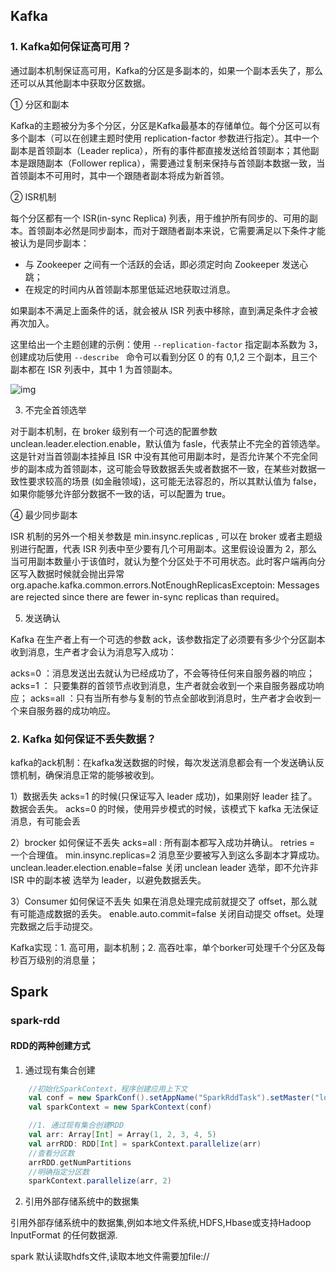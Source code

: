 ## Kafka

### 1. Kafka如何保证高可用？

通过副本机制保证高可用，Kafka的分区是多副本的，如果一个副本丢失了，那么还可以从其他副本中获取分区数据。

① 分区和副本

Kafka的主题被分为多个分区，分区是Kafka最基本的存储单位。每个分区可以有多个副本（可以在创建主题时使用 replication-factor 参数进行指定）。其中一个副本是首领副本（Leader replica），所有的事件都直接发送给首领副本；其他副本是跟随副本（Follower replica），需要通过复制来保持与首领副本数据一致，当首领副本不可用时，其中一个跟随者副本将成为新首领。

② ISR机制

每个分区都有一个 ISR(in-sync Replica) 列表，用于维护所有同步的、可用的副本。首领副本必然是同步副本，而对于跟随者副本来说，它需要满足以下条件才能被认为是同步副本：

- 与 Zookeeper 之间有一个活跃的会话，即必须定时向 Zookeeper 发送心跳；
- 在规定的时间内从首领副本那里低延迟地获取过消息。

如果副本不满足上面条件的话，就会被从 ISR 列表中移除，直到满足条件才会被再次加入。

这里给出一个主题创建的示例：使用 `--replication-factor` 指定副本系数为 3，创建成功后使用 `--describe ` 命令可以看到分区 0 的有 0,1,2 三个副本，且三个副本都在 ISR 列表中，其中 1 为首领副本。

![img](https://gitee.com/heibaiying/BigData-Notes/raw/master/pictures/kafka-%E5%88%86%E5%8C%BA%E5%89%AF%E6%9C%AC.png)

3. 不完全首领选举

对于副本机制，在 broker 级别有一个可选的配置参数 unclean.leader.election.enable，默认值为 fasle，代表禁止不完全的首领选举。这是针对当首领副本挂掉且 ISR 中没有其他可用副本时，是否允许某个不完全同步的副本成为首领副本，这可能会导致数据丢失或者数据不一致，在某些对数据一致性要求较高的场景 (如金融领域)，这可能无法容忍的，所以其默认值为 false，如果你能够允许部分数据不一致的话，可以配置为 true。

④ 最少同步副本

ISR 机制的另外一个相关参数是 min.insync.replicas , 可以在 broker 或者主题级别进行配置，代表 ISR 列表中至少要有几个可用副本。这里假设设置为 2，那么当可用副本数量小于该值时，就认为整个分区处于不可用状态。此时客户端再向分区写入数据时候就会抛出异常 org.apache.kafka.common.errors.NotEnoughReplicasExceptoin: Messages are rejected since there are fewer in-sync replicas than required。

5. 发送确认

Kafka 在生产者上有一个可选的参数 ack，该参数指定了必须要有多少个分区副本收到消息，生产者才会认为消息写入成功：

acks=0 ：消息发送出去就认为已经成功了，不会等待任何来自服务器的响应；
acks=1 ： 只要集群的首领节点收到消息，生产者就会收到一个来自服务器成功响应；
acks=all ：只有当所有参与复制的节点全部收到消息时，生产者才会收到一个来自服务器的成功响应。

### 2. Kafka 如何保证不丢失数据？

kafka的ack机制：在kafka发送数据的时候，每次发送消息都会有一个发送确认反馈机制，确保消息正常的能够被收到。

1）数据丢失 acks=1 的时候(只保证写入 leader 成功)，如果刚好 leader 挂了。数据会丢失。 acks=0 的时候，使用异步模式的时候，该模式下 kafka 无法保证消息，有可能会丢

2）brocker 如何保证不丢失 acks=all : 所有副本都写入成功并确认。 retries = 一个合理值。 min.insync.replicas=2 消息至少要被写入到这么多副本才算成功。 unclean.leader.election.enable=false 关闭 unclean leader 选举，即不允许非 ISR 中的副本被 选举为 leader，以避免数据丢失。

3）Consumer 如何保证不丢失 如果在消息处理完成前就提交了 offset，那么就有可能造成数据的丢失。 enable.auto.commit=false 关闭自动提交 offset。处理完数据之后手动提交。

Kafka实现：1. 高可用，副本机制；2. 高吞吐率，单个borker可处理千个分区及每秒百万级别的消息量；

## Spark

### spark-rdd

#### RDD的两种创建方式

1. 通过现有集合创建

```scala
    //初始化SparkContext，程序创建应用上下文
    val conf = new SparkConf().setAppName("SparkRddTask").setMaster("local[2]")
    val sparkContext = new SparkContext(conf)

    //1. 通过现有集合创建RDD
    val arr: Array[Int] = Array(1, 2, 3, 4, 5)
    val arrRDD: RDD[Int] = sparkContext.parallelize(arr)
    //查看分区数
    arrRDD.getNumPartitions
    //明确指定分区数
    sparkContext.parallelize(arr, 2)
```



2. 引用外部存储系统中的数据集

引用外部存储系统中的数据集,例如本地文件系统,HDFS,Hbase或支持Hadoop InputFormat 的任何数据源.

spark 默认读取hdfs文件,读取本地文件需要加file://

